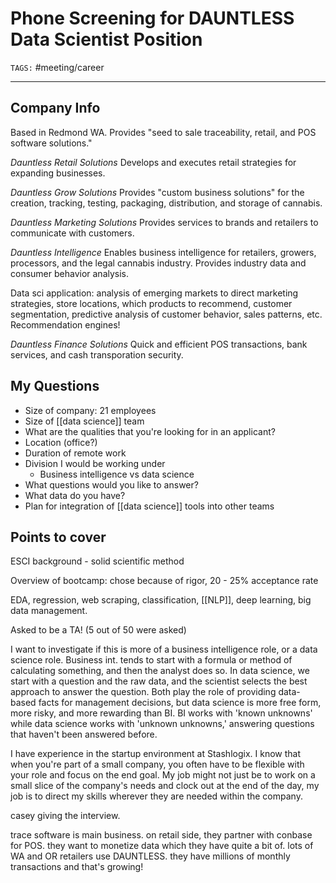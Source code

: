 # Phone Screening for DAUNTLESS Data Scientist Position
`TAGS:` #meeting/career

---
## Company Info
Based in Redmond WA.
Provides "seed to sale traceability, retail, and POS software solutions."

*Dauntless Retail Solutions*
Develops and executes retail strategies for expanding businesses.

*Dauntless Grow Solutions*
Provides "custom business solutions" for the creation, tracking, testing, packaging, distribution, and storage of cannabis.

*Dauntless Marketing Solutions*
Provides services to brands and retailers to communicate with customers. 

*Dauntless Intelligence*
Enables business intelligence for retailers, growers, processors, and the legal cannabis industry. Provides industry data and consumer behavior analysis.

Data sci application: analysis of emerging markets to direct marketing strategies, store locations, which products to recommend, customer segmentation, predictive analysis of customer behavior, sales patterns, etc. Recommendation engines!

*Dauntless Finance Solutions*
Quick and efficient POS transactions, bank services, and cash transporation security. 

## My Questions
- Size of company: 21 employees
- Size of [[data science]] team
- What are the qualities that you're looking for in an applicant?
- Location (office?)
- Duration of remote work
- Division I would be working under
	- Business intelligence vs data science
- What questions would you like to answer?
- What data do you have?
- Plan for integration of [[data science]] tools into other teams

## Points to cover
ESCI background - solid scientific method

Overview of bootcamp: chose because of rigor, 20 - 25% acceptance rate

EDA, regression, web scraping, classification, [[NLP]], deep learning, big data management.

Asked to be a TA! (5 out of 50 were asked)

I want to investigate if this is more of a business intelligence role, or a data science role. Business int. tends to start with a formula or method of calculating something, and then the analyst does so. In data science, we start with a question and the raw data, and the scientist selects the best approach to answer the question. Both play the role of providing data-based facts for management decisions, but data science is more free form, more risky, and more rewarding than BI. BI works with 'known unknowns' while data science works with 'unknown unknowns,' answering questions that haven't been answered before.

I have experience in the startup environment at Stashlogix. I know that when you're part of a small company, you often have to be flexible with your role and focus on the end goal. My job might not just be to work on a small slice of the company's needs and clock out at the end of the day, my job is to direct my skills wherever they are needed within the company. 

casey giving the interview. 

trace software is main business. on retail side, they partner with conbase for POS. they want to monetize data which they have quite a bit of. lots of WA and OR retailers use DAUNTLESS. they have millions of monthly transactions and that's growing! 